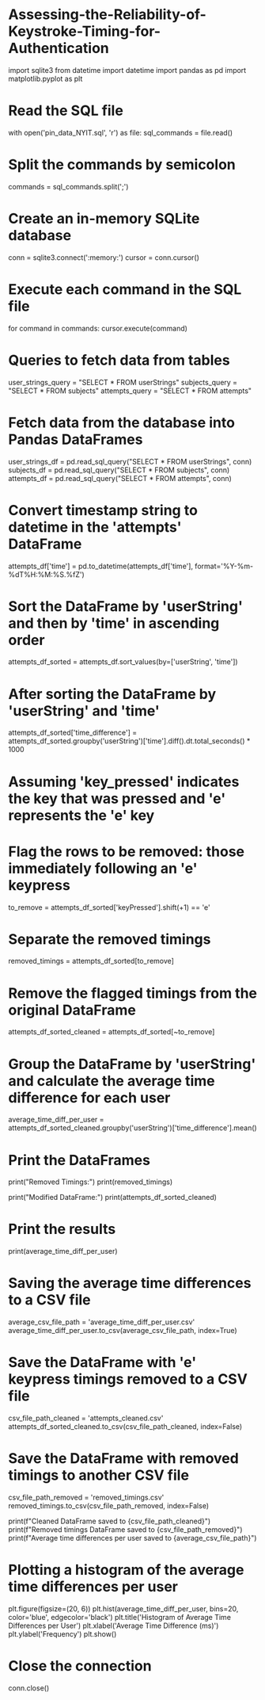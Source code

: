 # Assessing-the-Reliability-of-Keystroke-Timing-for-Authentication

import sqlite3
from datetime import datetime
import pandas as pd
import matplotlib.pyplot as plt

# Read the SQL file
with open('pin_data_NYIT.sql', 'r') as file:
    sql_commands = file.read()

# Split the commands by semicolon
commands = sql_commands.split(';')

# Create an in-memory SQLite database
conn = sqlite3.connect(':memory:')
cursor = conn.cursor()

# Execute each command in the SQL file
for command in commands:
    cursor.execute(command)

# Queries to fetch data from tables
user_strings_query = "SELECT * FROM userStrings"
subjects_query = "SELECT * FROM subjects"
attempts_query = "SELECT * FROM attempts"

# Fetch data from the database into Pandas DataFrames
user_strings_df = pd.read_sql_query("SELECT * FROM userStrings", conn)
subjects_df = pd.read_sql_query("SELECT * FROM subjects", conn)
attempts_df = pd.read_sql_query("SELECT * FROM attempts", conn)

# Convert timestamp string to datetime in the 'attempts' DataFrame
attempts_df['time'] = pd.to_datetime(attempts_df['time'], format='%Y-%m-%dT%H:%M:%S.%fZ')

# Sort the DataFrame by 'userString' and then by 'time' in ascending order
attempts_df_sorted = attempts_df.sort_values(by=['userString', 'time'])

# After sorting the DataFrame by 'userString' and 'time'
attempts_df_sorted['time_difference'] = attempts_df_sorted.groupby('userString')['time'].diff().dt.total_seconds() * 1000

# Assuming 'key_pressed' indicates the key that was pressed and 'e' represents the 'e' key
# Flag the rows to be removed: those immediately following an 'e' keypress
to_remove = attempts_df_sorted['keyPressed'].shift(+1) == 'e'

# Separate the removed timings
removed_timings = attempts_df_sorted[to_remove]

# Remove the flagged timings from the original DataFrame
attempts_df_sorted_cleaned = attempts_df_sorted[~to_remove]

# Group the DataFrame by 'userString' and calculate the average time difference for each user
average_time_diff_per_user = attempts_df_sorted_cleaned.groupby('userString')['time_difference'].mean()

# Print the DataFrames
print("Removed Timings:")
print(removed_timings)

print("Modified DataFrame:")
print(attempts_df_sorted_cleaned)

# Print the results
print(average_time_diff_per_user)

# Saving the average time differences to a CSV file
average_csv_file_path = 'average_time_diff_per_user.csv'
average_time_diff_per_user.to_csv(average_csv_file_path, index=True)

# Save the DataFrame with 'e' keypress timings removed to a CSV file
csv_file_path_cleaned = 'attempts_cleaned.csv'
attempts_df_sorted_cleaned.to_csv(csv_file_path_cleaned, index=False)

# Save the DataFrame with removed timings to another CSV file
csv_file_path_removed = 'removed_timings.csv'
removed_timings.to_csv(csv_file_path_removed, index=False)


print(f"Cleaned DataFrame saved to {csv_file_path_cleaned}")
print(f"Removed timings DataFrame saved to {csv_file_path_removed}")
print(f"Average time differences per user saved to {average_csv_file_path}")

# Plotting a histogram of the average time differences per user
plt.figure(figsize=(20, 6))
plt.hist(average_time_diff_per_user, bins=20, color='blue', edgecolor='black')
plt.title('Histogram of Average Time Differences per User')
plt.xlabel('Average Time Difference (ms)')
plt.ylabel('Frequency')
plt.show()


# Close the connection
conn.close()

